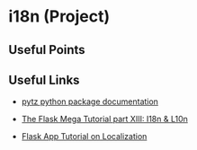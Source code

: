# i18n (Project)

## Useful Points


## Useful Links

- [pytz python package documentation](https://pytz.sourceforge.net/)

- [The Flask Mega Tutorial part XIII: I18n & L10n](https://blog.miguelgrinberg.com/post/the-flask-mega-tutorial-part-xiii-i18n-and-l10n)

- [Flask App Tutorial on Localization](https://phrase.com/blog/posts/python-localization-flask-applications/)